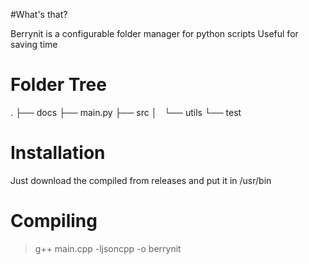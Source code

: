 #What's that?

Berrynit is a configurable folder manager for python scripts
Useful for saving time

# Folder Tree
.
├── docs
├── main.py
├── src
│   └── utils
└── test


# Installation

Just download the compiled from releases and put it in /usr/bin

# Compiling

> g++ main.cpp -ljsoncpp -o berrynit
